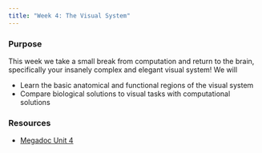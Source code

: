 ```yaml
---
title: "Week 4: The Visual System"
---
```


### Purpose

This week we take a small break from computation and return to the brain, specifically your insanely complex and elegant visual system!
We will
- Learn the basic anatomical and functional regions of the visual system
- Compare biological solutions to visual tasks with computational solutions

### Resources

- [Megadoc Unit 4](../megadoc/unit-04)